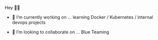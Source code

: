 Hey 👋🏻

- 🔭 I’m currently working on ... learning Docker / Kubernetes / internal devops projects

- 👯 I’m looking to collaborate on ... Blue Teaming

 
